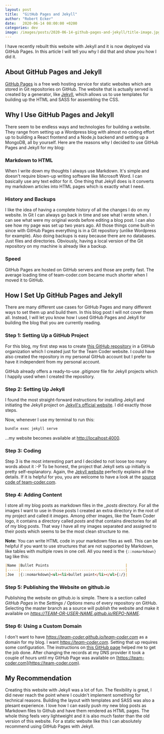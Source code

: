```yaml
---
layout: post
title:  "GitHub Pages and Jekyll"
author: "Robert Ecker"
date:   2020-06-14 08:00:00 +0200
categories: dev
image: /images/posts/2020-06-14-github-pages-and-jekyll/title-image.jpg
---
```


I have recently rebuilt this website with Jekyll and it is now deployed via GitHub Pages. In this article I will tell you why I did that and show you how I did it.

## About GitHub Pages and Jekyll
[GitHub Pages](https://pages.github.com) is a free web hosting service for static websites which are stored in Git repositories on GitHub. The website that is actually served is created by a generator, like [Jekyll](https://jekyllrb.com), which allows us to use templates for building up the HTML and SASS for assembling the CSS.


## Why I Use GitHub Pages and Jekyll
There seem to be endless ways and technologies for building a website. They range from setting up a Wordpress blog with almost no coding effort up to building a React frontend and a Node.js backend and setting up a MongoDB, all by yourself. Here are the reasons why I decided to use GitHub Pages and Jekyll for my blog:

### Markdown to HTML
When I write down my thoughts I always use Markdown. It's simple and doesn't require blown-up writing software like Microsoft Word. I can basically use any text editor for it. One thing that Jekyll does is it converts my markdown articles into HTML pages which is exactly what I need.

### History and Backups
I like the idea of having a complete history of all the changes I do on my website. In Git I can always go back in time and see what I wrote when. I can see what were my original words before editing a blog post. I can also see how my page was set up two years ago. All those things come built-in since with GitHub Pages everything is in a Git repository (unlike Wordpress for example). Also doing backups is easy because there are no databases. Just files and directories. Obviously, having a local version of the Git repository on my machine is already like a backup.

### Speed
GitHub Pages are hosted on GitHub servers and those are pretty fast. The average loading time of team-coder.com became much shorter when I moved it to GitHub.


## How I Set Up GitHub Pages and Jekyll

There are many different use cases for GitHub Pages and many different ways to set them up and build them. In this blog post I will not cover them all. Instead, I will let you know how I used GitHub Pages and Jekyll for building the blog that you are currently reading.

### Step 1: Setting Up a GitHub Project
For this blog, my first step was to create [this GitHub repository](https://github.com/team-coder/team-coder.com) in a GitHub organization which I created just for the Team Coder website. I could have also created the repository in my personal GitHub account but I prefer to have it independent from my personal account.

GitHub already offers a ready-to-use *.gitignore* file for Jekyll projects which I happily used when I created the repository.

### Step 2: Setting Up Jekyll
I found the most straight-forward instructions for installing Jekyll and initiating the Jekyll project on [Jekyll's official website](https://jekyllrb.com/docs/). I did exactly those steps.

Now, whenever I use my terminal to run this:

```bash
bundle exec jekyll serve
```

...my website becomes available at [http://localhost:4000](http://localhost:4000).

### Step 3: Coding
Step 3 is the most interesting part and I decided to not loose too many words about it :-P
To be honest, the project that Jekyll sets up initially is pretty self-explanatory. Again, the [Jekyll website](https://jekyllrb.com/docs/) perfectly explains all the details. If it is helpful for you, you are welcome to have a look at the [source code of team-coder.com](https://github.com/team-coder/team-coder.com).

### Step 4: Adding Content
I store all my blog posts as markdown files in the *_posts* directory. For all the images I want to use in those posts I created an extra directory in the root of my project and called it *images*. Among other images, like the Team Coder logo, it contains a directory called *posts* and that contains directories for all of my blog posts. That way I have all my images separated and assigned to their posts which seems to be the most clean structure to me.

**Note:** You can write HTML code in your markdown files as well. This can be helpful if you want to use structures that are not supported by Markdown, like tables with multiple rows in one cell. All you need is the `{::nomarkdown}` tag like this:

```markdown
|Name |Bullet Points                                   |
|-----|------------------------------------------------|
|Joe  |{::nomarkdown}<ul><li>bullet point</li></ul>{:/}|
```

### Step 5: Publishing the Website on github.io
Publishing the website on github.io is simple. There is a section called *GitHub Pages* in the *Settings / Options* menu of every repository on GitHub. Selecting the master branch as a source will publish the website and make it available on *https://TEAM-OR-USER-NAME.github.io/REPO-NAME*.

### Step 6: Using a Custom Domain
I don't want to have *https://team-coder.github.io/team-coder.com* as a domain for my blog. I want *https://team-coder.com*. Setting that up requires some configuration. The instructions on [this GitHub page](https://help.github.com/en/github/working-with-github-pages/managing-a-custom-domain-for-your-github-pages-site) helped me to get the job done. After changing the records at my DNS provider it took a couple of hours until my GitHub Page was available on [https://team-coder.com](https://team-coder.com).


## My Recommendation
Creating this website with Jekyll was a lot of fun. The flexibility is great, I did never reach the point where I couldn't implement something for technical reasons. Building the layout with templates and SASS was also a plesant experience. I love how I can easily push my new blog posts as Markdown files to Github and have them rendered as HTML pages. The whole thing feels very lightweight and it is also much faster than the old version of this website. For a static website like this I can absolutely recommend using GitHub Pages with Jekyll.
